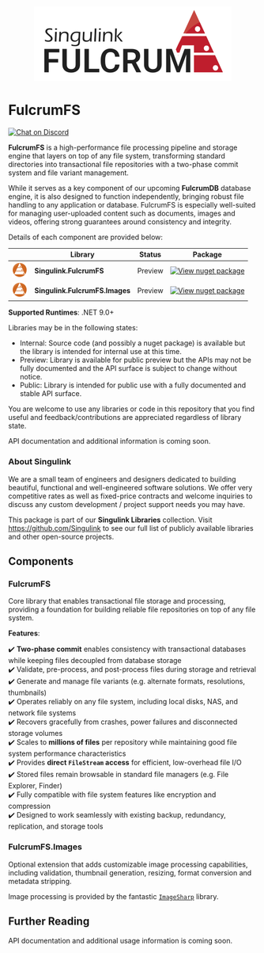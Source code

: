 <div align="center">
<picture>
    <source media="(prefers-color-scheme: dark)" srcset="/Resources/Fulcrum%20Logo%20366x128%20Dark.png">
    <source media="(prefers-color-scheme: light)" srcset="/Resources/Fulcrum%20Logo%20366x128%20Light.png">
    <img src="/Resources/Fulcrum%20Logo%20400x150 LightBg.png" alt="Singulink Fulcrum Logo"/>
</picture>
</div>

# FulcrumFS

[![Chat on Discord](https://img.shields.io/discord/906246067773923490)](https://discord.gg/EkQhJFsBu6)

**FulcrumFS** is a high-performance file processing pipeline and storage engine that layers on top of any file system, transforming standard directories into transactional file repositories with a two-phase commit system and file variant management.

While it serves as a key component of our upcoming **FulcrumDB** database engine, it is also designed to function independently, bringing robust file handling to any application or database. FulcrumFS is especially well-suited for managing user-uploaded content such as documents, images and videos, offering strong guarantees around consistency and integrity.

Details of each component are provided below:

|| Library | Status | Package |
| --- | --- | --- | --- |
| <img src="/Resources/FulcrumFS%20Icon%20128x128.png" alt="FulcrumFS Icon" width="32" height="32"/> | **Singulink.FulcrumFS** | Preview | [![View nuget package](https://img.shields.io/nuget/v/Singulink.FulcrumFS.svg)](https://www.nuget.org/packages/Singulink.FulcrumFS/) |
| <img src="/Resources/FulcrumFS%20Icon%20128x128.png" alt="FulcrumFS Icon" width="32" height="32"/> | **Singulink.FulcrumFS.Images** | Preview | [![View nuget package](https://img.shields.io/nuget/v/Singulink.FulcrumFS.Images.svg)](https://www.nuget.org/packages/Singulink.FulcrumFS.Images/) |

**Supported Runtimes**: .NET 9.0+

Libraries may be in the following states:
- Internal: Source code (and possibly a nuget package) is available but the library is intended for internal use at this time.
- Preview: Library is available for public preview but the APIs may not be fully documented and the API surface is subject to change without notice.
- Public: Library is intended for public use with a fully documented and stable API surface.

You are welcome to use any libraries or code in this repository that you find useful and feedback/contributions are appreciated regardless of library state.

API documentation and additional information is coming soon.

### About Singulink

We are a small team of engineers and designers dedicated to building beautiful, functional and well-engineered software solutions. We offer very competitive rates as well as fixed-price contracts and welcome inquiries to discuss any custom development / project support needs you may have.

This package is part of our **Singulink Libraries** collection. Visit https://github.com/Singulink to see our full list of publicly available libraries and other open-source projects.

## Components

### FulcrumFS

Core library that enables transactional file storage and processing, providing a foundation for building reliable file repositories on top of any file system.

**Features**:

✔️ **Two-phase commit** enables consistency with transactional databases while keeping files decoupled from database storage  
✔️ Validate, pre-process, and post-process files during storage and retrieval  
✔️ Generate and manage file variants (e.g. alternate formats, resolutions, thumbnails)  
✔️ Operates reliably on any file system, including local disks, NAS, and network file systems  
✔️ Recovers gracefully from crashes, power failures and disconnected storage volumes  
✔️ Scales to **millions of files** per repository while maintaining good file system performance characteristics  
✔️ Provides **direct `FileStream` access** for efficient, low-overhead file I/O  
✔️ Stored files remain browsable in standard file managers (e.g. File Explorer, Finder)  
✔️ Fully compatible with file system features like encryption and compression  
✔️ Designed to work seamlessly with existing backup, redundancy, replication, and storage tools  

### FulcrumFS.Images

Optional extension that adds customizable image processing capabilities, including validation, thumbnail generation, resizing, format conversion and metadata stripping.

Image processing is provided by the fantastic [`ImageSharp`](https://github.com/SixLabors/ImageSharp) library.

## Further Reading

API documentation and additional usage information is coming soon.

